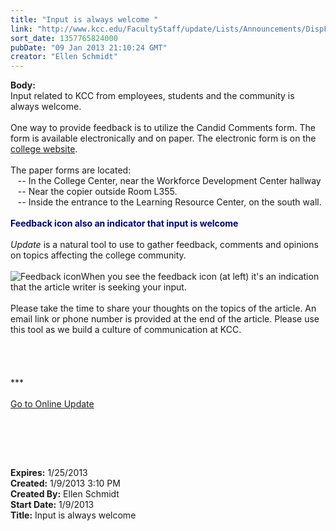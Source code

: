 ```yaml
---
title: "Input is always welcome "
link: "http://www.kcc.edu/FacultyStaff/update/Lists/Announcements/DispForm.aspx?ID=947"
sort_date: 1357765824000
pubDate: "09 Jan 2013 21:10:24 GMT"
creator: "Ellen Schmidt"
---
```


<div><b>Body:</b> <div class="ExternalClass3884DFA049F8461AABEFB913304F0DF6">
<div>Input related to KCC from employees, students and the community is always welcome. </div>
<div> </div>
<div>One way to provide feedback is to utilize the Candid Comments form. The form is available electronically and on paper. The electronic form is on the <a href="/Community/Collegeinfo/president/Pages/commentform.aspx">college website</a>.</div>
<div><br />The paper forms are located: <br />   -- In the College Center, near the Workforce Development Center hallway <br />   -- Near the copier outside Room L355. <br />   -- Inside the entrance to the Learning Resource Center, on the south wall. </div>
<div> </div>
<div><font color="#000080"><strong>Feedback icon also an indicator that input is welcome </strong></font></div>
<div><font color="#000080"></font> </div>
<div><em>Update</em> is a natural tool to use to gather feedback, comments and opinions on topics affecting the college community.</div>
<div><br /><img alt="Feedback icon" src="/Community/Collegeinfo/president/PublishingImages/Feedback-icon-png.png" />When you see the feedback icon (at left) it's an indication that the article writer is seeking your input.</div>
<div><br />Please take the time to share your thoughts on the topics of the article. An email link or phone number is provided at the end of the article. Please use this tool as we build a culture of communication at KCC.</div>
<div> </div>
<div> </div>
<div>
<div> </div>
<div>
<div>
<div> </div>
<div>***</div>
<div> </div>
<div><a href="/FacultyStaff/update/Pages/dailyupdate.aspx">Go to Online Update</a></div></div></div></div>
<p> </p>
<p> </p>
<div><br /></div></div></div>
<div><b>Expires:</b> 1/25/2013</div>
<div><b>Created:</b> 1/9/2013 3:10 PM</div>
<div><b>Created By:</b> Ellen Schmidt</div>
<div><b>Start Date:</b> 1/9/2013</div>
<div><b>Title:</b> Input is always welcome </div>

